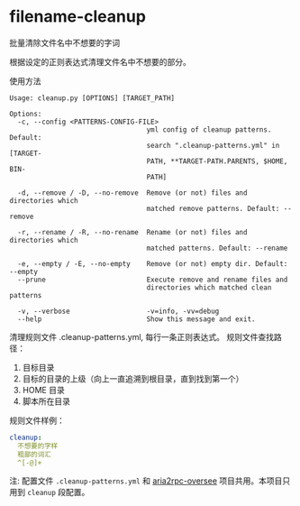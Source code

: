 # filename-cleanup
批量清除文件名中不想要的字词

根据设定的正则表达式清理文件名中不想要的部分。

使用方法

```
Usage: cleanup.py [OPTIONS] [TARGET_PATH]

Options:
  -c, --config <PATTERNS-CONFIG-FILE>
                                  yml config of cleanup patterns. Default:
                                  search ".cleanup-patterns.yml" in [TARGET-
                                  PATH, **TARGET-PATH.PARENTS, $HOME, BIN-
                                  PATH]

  -d, --remove / -D, --no-remove  Remove (or not) files and directories which
                                  matched remove patterns. Default: --remove

  -r, --rename / -R, --no-rename  Rename (or not) files and directories which
                                  matched patterns. Default: --rename

  -e, --empty / -E, --no-empty    Remove (or not) empty dir. Default: --empty
  --prune                         Execute remove and rename files and
                                  directories which matched clean patterns

  -v, --verbose                   -v=info, -vv=debug
  --help                          Show this message and exit.
```

清理规则文件 .cleanup-patterns.yml, 每行一条正则表达式。
规则文件查找路径：
1. 目标目录
2. 目标的目录的上级（向上一直追溯到根目录，直到找到第一个）
2. HOME 目录
3. 脚本所在目录

规则文件样例：

```yaml
cleanup:
  不想要的字样
  粗鄙的词汇
  ^[-@]+
```

注: 配置文件 `.cleanup-patterns.yml` 和 [aria2rpc-oversee](https://github.com/kenchou/aria2rpc-oversee) 项目共用。本项目只用到 `cleanup` 段配置。
